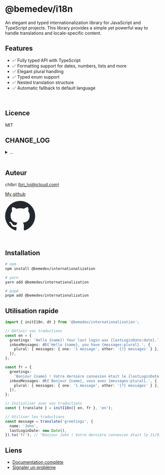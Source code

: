 # @bemedev/i18n

An elegant and typed internationalization library for JavaScript and
TypeScript projects. This library provides a simple yet powerful way to
handle translations and locale-specific content.

## Features

- ✅ Fully typed API with TypeScript
- ✅ Formatting support for dates, numbers, lists and more
- ✅ Elegant plural handling
- ✅ Typed enum support
- ✅ Nested translation structure
- ✅ Automatic fallback to default language

<br/>

## Licence

MIT

## CHANGE_LOG

<details>

<summary>
...
</summary>

[CHANGELOG](https://github.com/chlbri/i18n/blob/main/CHANGELOG.md)

</details>

<br/>

## Auteur

chlbri (bri_lvi@icloud.com)

[My github](https://github.com/chlbri?tab=repositories)

[<svg width="98" height="96" xmlns="http://www.w3.org/2000/svg"><path fill-rule="evenodd" clip-rule="evenodd" d="M48.854 0C21.839 0 0 22 0 49.217c0 21.756 13.993 40.172 33.405 46.69 2.427.49 3.316-1.059 3.316-2.362 0-1.141-.08-5.052-.08-9.127-13.59 2.934-16.42-5.867-16.42-5.867-2.184-5.704-5.42-7.17-5.42-7.17-4.448-3.015.324-3.015.324-3.015 4.934.326 7.523 5.052 7.523 5.052 4.367 7.496 11.404 5.378 14.235 4.074.404-3.178 1.699-5.378 3.074-6.6-10.839-1.141-22.243-5.378-22.243-24.283 0-5.378 1.94-9.778 5.014-13.2-.485-1.222-2.184-6.275.486-13.038 0 0 4.125-1.304 13.426 5.052a46.97 46.97 0 0 1 12.214-1.63c4.125 0 8.33.571 12.213 1.63 9.302-6.356 13.427-5.052 13.427-5.052 2.67 6.763.97 11.816.485 13.038 3.155 3.422 5.015 7.822 5.015 13.2 0 18.905-11.404 23.06-22.324 24.283 1.78 1.548 3.316 4.481 3.316 9.126 0 6.6-.08 11.897-.08 13.526 0 1.304.89 2.853 3.316 2.364 19.412-6.52 33.405-24.935 33.405-46.691C97.707 22 75.788 0 48.854 0z" fill="#24292f"/></svg>](https://github.com/chlbri?tab=repositories)

<br/>

## Installation

```bash
# npm
npm install @bemedev/internationalization

# yarn
yarn add @bemedev/internationalization

# pnpm
pnpm add @bemedev/internationalization
```

## Utilisation rapide

```typescript
import { initI18n, dt } from '@bemedev/internationalization';

// Définir vos traductions
const en = {
  greetings: 'Hello {name}! Your last login was {lastLoginDate:date}.',
  inboxMessages: dt('Hello {name}, you have {messages:plural}.', {
    plural: { messages: { one: '1 message', other: '{?} messages' } },
  }),
};

const fr = {
  greetings:
    'Bonjour {name} ! Votre dernière connexion était le {lastLoginDate:date}.',
  inboxMessages: dt('Bonjour {name}, vous avez {messages:plural}.', {
    plural: { messages: { one: '1 message', other: '{?} messages' } },
  }),
};

// Initialiser avec vos traductions
const { translate } = initI18n({ en, fr }, 'en');

// Utiliser les traductions
const message = translate('greetings', {
  name: 'John',
  lastLoginDate: new Date(),
}).to('fr'); // "Bonjour John ! Votre dernière connexion était le 21/07/2025."
```

## Liens

- [Documentation complète](https://github.com/chlbri/internationalization)
- [Signaler un problème](https://github.com/chlbri/internationalization/issues)
